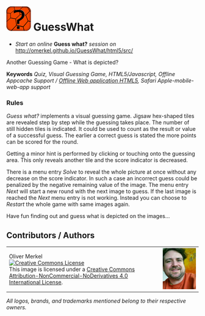 <img alt="Guess what is depicted" width="64" src="html5/src/img/icons/guess_what-64.png" /> GuessWhat
=========

* _Start an online_ __Guess what?__ _session on_ http://omerkel.github.io/GuessWhat/html5/src/

Another Guessing Game - What is depicted?

<b>Keywords</b> <em>Quiz, Visual Guessing Game, HTML5/Javascript, Offline Appcache Support / <a href="http://www.w3.org/TR/2011/WD-html5-20110525/offline.html">Offline Web application HTML5</a>, Safari Apple-mobile-web-app support</em>

<h3>Rules</h3>
<p><em>Guess what?</em> implements a visual guessing game.
  Jigsaw hex-shaped tiles are revealed step by step while
  the guessing takes place. The number of still hidden
  tiles is indicated. It could be used to count as the
  result or value of a successful guess. The earlier a
  correct guess is stated the more points can be scored
  for the round.</p>
<p>Getting a minor hint is performed by clicking or touching
  onto the guessing area. This only reveals another
  tile and the score indicator is decreased.</p>
<p>There is a menu entry <em>Solve</em> to reveal the whole
  picture at once without any decrease on the score indicator.
  In such a case an incorrect guess could be penalized by the
  negative remaining value of the image. The menu entry
  <em>Next</em> will start a new round with
  the next image to guess. If the last image is reached the
  <em>Next</em> menu entry is not working. Instead you can
  choose to <em>Restart</em> the whole game with same images
  again.</p>
<p>Have fun finding out and guess what is depicted on the images...</p>

Contributors / Authors
----------------------

<table>
  <tr>
    <td><p>Oliver Merkel<br /><a rel="license" href="http://creativecommons.org/licenses/by-nc-nd/4.0/"><img alt="Creative Commons License" style="border-width:0" src="http://i.creativecommons.org/l/by-nc-nd/4.0/88x31.png" /></a><br />This image is licensed under a <a rel="license" href="http://creativecommons.org/licenses/by-nc-nd/4.0/">Creative Commons Attribution-NonCommercial-NoDerivatives 4.0 International License</a>.    
    </p>
    </td>
    <td width="20%"><img width="100%" ondragstart="return false;" alt="Oliver Merkel, Creative Commons License, This image is licensed under a Creative Commons Attribution-NonCommercial-NoDerivatives 4.0 International License." src="html5/src/img/oliver_150117.jpg" /></td>
  </tr>
</table>

_All logos, brands, and trademarks mentioned belong to their respective owners._
